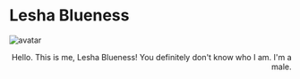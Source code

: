 # Lesha Blueness
<body>
  <div class="image">
    <img src="https://github.com/AlexeyPudoff/LeshaBlueness/assets/105070365/8b22d0f8-f5df-4597-939d-dd98aea290a9" alt="avatar">    
  </div>
</body>
<P align="right">Hello. This is me, Lesha Blueness! You definitely don't know who I am. I'm a male.
